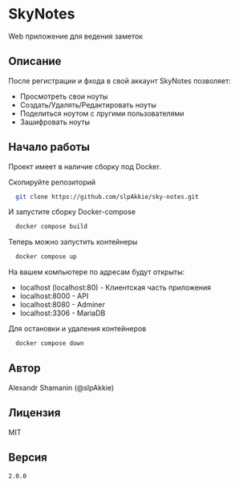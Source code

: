 # SkyNotes

Web приложение для ведения заметок

## Описание

После регистрации и фхода в свой аккаунт SkyNotes позволяет:

- Просмотреть свои ноуты
- Создать/Удалять/Редактировать ноуты
- Поделиться ноутом с лругими пользователями
- Зашифровать ноуты

## Начало работы

Проект имеет в наличие сборку под Docker.

Скопируйте репозиторий

```bash
  git clone https://github.com/slpAkkie/sky-notes.git
```

И запустите сборку Docker-compose

```bash
  docker compose build
```

Теперь можно запустить контейнеры

```bash
  docker compose up
```

На вашем компьютере по адресам будут открыты:

- localhost (localhost:80) - Клиентская часть приложения
- localhost:8000 - API
- localhost:8080 - Adminer
- localhost:3306 - MariaDB

Для остановки и удаления контейнеров

```bash
  docker compose down
```

## Автор

Alexandr Shamanin (@slpAkkie)

## Лицензия

MIT

## Версия

`2.0.0`
